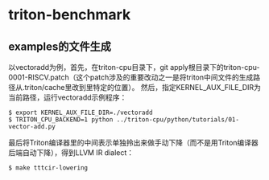 # triton-benchmark

## examples的文件生成
以vectoradd为例，首先，在triton-cpu目录下，git apply根目录下的triton-cpu-0001-RISCV.patch（这个patch涉及的重要改动之一是将triton中间文件的生成路径从.triton/cache里改到里特定的位置）。
然后，指定KERNEL_AUX_FILE_DIR为当前路径，运行vectoradd示例程序：
```
$ export KERNEL_AUX_FILE_DIR=./vectoradd
$ TRITON_CPU_BACKEND=1 python ../triton-cpu/python/tutorials/01-vector-add.py
```
最后将Triton编译器里的中间表示单独拎出来做手动下降（而不是用Triton编译器后端自动下降），得到LLVM IR dialect：
```
$ make tttcir-lowering
```
